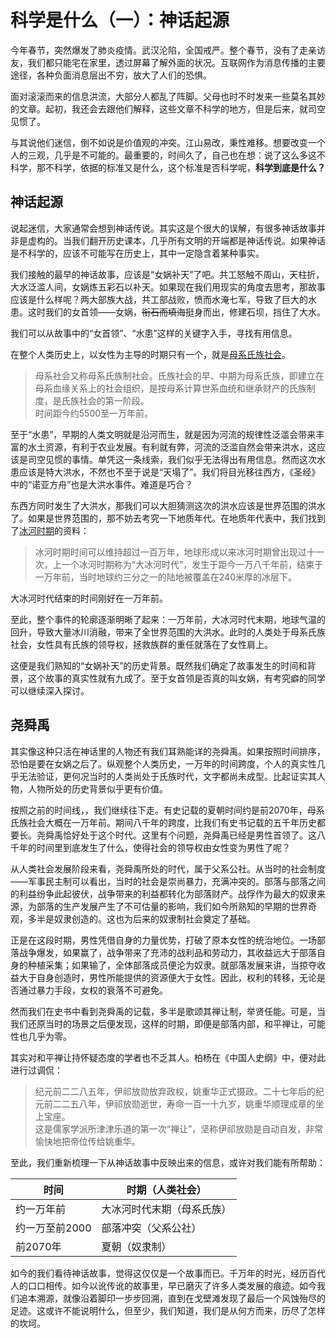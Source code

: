# 科学是什么（一）：神话起源

今年春节，突然爆发了肺炎疫情。武汉沦陷，全国戒严。整个春节，没有了走亲访友，我们都只能宅在家里，透过屏幕了解外面的状况。互联网作为消息传播的主要途径，各种负面消息层出不穷，放大了人们的恐惧。

面对滚滚而来的信息洪流，大部分人都乱了阵脚。父母也时不时发来一些莫名其妙的文章。起初，我还会去跟他们解释，这些文章不科学的地方，但是后来，就司空见惯了。

与其说他们迷信，倒不如说是价值观的冲突。江山易改，秉性难移。想要改变一个人的三观，几乎是不可能的。最重要的，时间久了，自己也在想：说了这么多这不科学，那不科学，依据的标准又是什么，这个标准是否科学呢，**科学到底是什么？**

## 神话起源

说起迷信，大家通常会想到神话传说。其实这是个很大的误解，有很多神话故事并非是虚构的。当我们翻开历史课本，几乎所有文明的开端都是神话传说。如果神话是不科学的，应该不可能写在历史上，其中一定隐含着某种事实。

我们接触的最早的神话故事，应该是“女娲补天”了吧。共工怒触不周山，天柱折，大水泛滥人间，女娲炼五彩石以补天。如果现在我们用现实的角度去思考，那故事应该是什么样呢？两大部族大战，共工部战败，愤而水淹七军，导致了巨大的水患。这时我们的女首领——女娲，~~衔石而填海~~挺身而出，修建石坝，挡住了大水。

我们可以从故事中的“女首领”、“水患”这样的关键字入手，寻找有用信息。

在整个人类历史上，以女性为主导的时期只有一个，就是[母系氏族社会](https://baike.baidu.com/item/%E6%AF%8D%E7%B3%BB%E6%B0%8F%E6%97%8F%E7%A4%BE%E4%BC%9A)。

> 母系社会又称母系氏族制社会。氏族社会的早、中期为母系氏族，即建立在母系血缘关系上的社会组织，是按母系计算世系血统和继承财产的氏族制度，是氏族社会的第一阶段。</br>时间距今约5500至一万年前。

至于“水患”，早期的人类文明就是沿河而生，就是因为河流的规律性泛滥会带来丰富的水土资源，有利于农业发展。有利就有弊，河流的泛滥自然会带来洪水，这应该是司空见惯的事情。单凭这一条线索，我们似乎无法得出有用信息。然而这次水患应该是特大洪水，不然也不至于说是“天塌了”。我们将目光移往西方，《圣经》中的“诺亚方舟”也是大洪水事件。难道是巧合？

东西方同时发生了大洪水，那我们可以大胆猜测这次的洪水应该是世界范围的洪水了。如果是世界范围的，那不妨去考究一下地质年代。在地质年代表中，我们找到了[冰河时期](https://baike.baidu.com/item/%E5%86%B0%E6%B2%B3%E6%97%B6%E6%9C%9F)的资料：

> 冰河时期时间可以维持超过一百万年，地球形成以来冰河时期曾出现过十一次，上一个冰河时期称为“大冰河时代”，发生于距今一万八千年前，结束于一万年前，当时地球约三分之一的陆地被覆盖在240米厚的冰层下。

大冰河时代结束的时间刚好在一万年前。

至此，整个事件的轮廓逐渐明晰了起来：一万年前，大冰河时代末期，地球气温的回升，导致大量冰川消融，带来了全世界范围的大洪水。此时的人类处于母系氏族社会，女性具有氏族的领导权，拯救族群的重任就落在了女性肩上。

这便是我们熟知的“女娲补天”的历史背景。既然我们确定了故事发生的时间和背景，这个故事的真实性就有九成了。至于女首领是否真的叫女娲，有考究癖的同学可以继续深入探讨。

## 尧舜禹

其实像这种只活在神话里的人物还有我们耳熟能详的尧舜禹。如果按照时间排序，恐怕是要在女娲之后了。纵观整个人类历史，一万年的时间跨度，个人的真实性几乎无法验证，更何况当时的人类尚处于氏族时代，文字都尚未成型。比起证实其人物，人物所处的历史背景似乎更有价值。

按照之前的时间线，，我们继续往下走。有史记载的夏朝时间约是前2070年，母系氏族社会大概在一万年前。期间八千年的跨度，比我们有史书记载的五千年历史都要长。尧舜禹恰好处于这个时代。这里有个问题，尧舜禹已经是男性首领了。这八千年的时间里到底发生了什么，使得社会的领导权由女性变为男性了呢？

从人类社会发展阶段来看，尧舜禹所处的时代，属于父系公社。从当时的社会制度——军事民主制可以看出，当时的社会是崇尚暴力，充满冲突的。部落与部落之间的利益纷争此起彼伏，战争带来的利益都转化为部落财产。战俘作为最大的奴隶来源，为部落的生产发展产生了不可估量的影响，我们如今所熟知的早期的世界奇观，多半是奴隶创造的。这也为后来的奴隶制社会奠定了基础。

正是在这段时期，男性凭借自身的力量优势，打破了原本女性的统治地位。一场部落战争爆发，如果赢了，战争带来了充沛的战利品和劳动力，其收益远大于部落自身的种植采集；如果输了，全体部落成员便沦为奴隶。就部落发展来讲，当掠夺收益大于自身创造时，男性所能提供的资源便大于女性。因此，权利的转移，无论是否通过暴力手段，女权的衰落不可避免。

然而我们在史书中看到尧舜禹的记载，多半是歌颂其禅让制，举贤任能。可是，当我们还原当时的场景之后便发现，这样的时期，即便是部落内部，和平禅让，可能性也几乎为零。

其实对和平禅让持怀疑态度的学者也不乏其人。柏杨在《中国人史纲》中，便对此进行过调侃：

> 纪元前二二八五年，伊祁放勋放弃政权，姚重华正式摄政。二十七年后的纪元前二二五八年，伊祁放勋逝世，寿命一百一十九岁，姚重华顺理成章的坐上宝座。</br>这是儒家学派所津津乐道的第一次“禅让”，坚称伊祁放勋是自动自发，非常愉快地把帝位传给姚重华。

至此，我们重新梳理一下从神话故事中反映出来的信息，或许对我们能有所帮助：

|时间|时期（人类社会）|
|-------|----------|
|约一万年前|大冰河时代末期（母系氏族）|
|约一万至前2000|部落冲突（父系公社）|
|前2070年|夏朝（奴隶制）|

如今的我们看待神话故事，觉得这仅仅是一个故事而已。千万年的时光，经历百代人的口口相传。如今以讹传讹的故事里，早已磨灭了许多人类发展的痕迹。如今我们追本溯源，就像沿着脚印一步步回溯，直到在戈壁滩发现了最后一个风蚀殆尽的足迹。这或许不能说明什么，但至少，我们知道，我们是从何方而来，历尽了怎样的坎坷。
